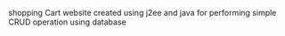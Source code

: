 shopping Cart  website created  using j2ee and java  for performing  simple CRUD operation  using database  
